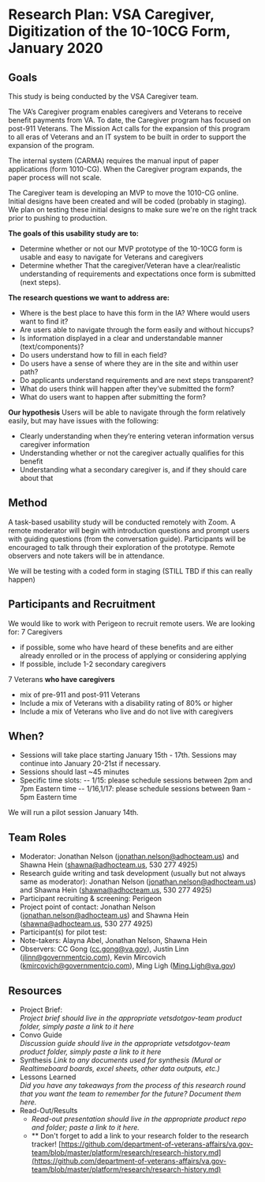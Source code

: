 # Research Plan: VSA Caregiver, Digitization of the 10-10CG Form, January 2020
 	
## Goals	
This study is being conducted by the VSA Caregiver team.	

The VA’s Caregiver program enables caregivers and Veterans to receive benefit payments from VA. To date, the Caregiver program has focused on post-911 Veterans. The Mission Act calls for the expansion of this program to all eras of Veterans and an IT system to be built in order to support the expansion of the program.

The internal system (CARMA) requires the manual input of paper applications (form 1010-CG). When the Caregiver program expands, the paper process will not scale.  

The Caregiver team is developing an MVP to move the 1010-CG online.  Initial designs have been created and will be coded (probably in staging). We plan on testing these initial designs to make sure we're on the right track prior to pushing to production.

**The goals of this usability study are to:**
- Determine whether or not our MVP prototype of the 10-10CG form is usable and easy to navigate for Veterans and caregivers 
- Determine whether That the caregiver/Veteran have a clear/realistic understanding of requirements and expectations once form is submitted (next steps). 

**The research questions we want to address are:**
- Where is the best place to have this form in the IA?  Where would users want to find it?
- Are users able to navigate through the form easily and without hiccups?
- Is information displayed in a clear and understandable manner (text/components)? 
- Do users understand how to fill in each field?
- Do users have a sense of where they are in the site and within user path?
- Do applicants understand requirements and are next steps transparent? 
- What do users think will happen after they’ve submitted the form?
- What do users want to happen after submitting the form?

**Our hypothesis**
Users will be able to navigate through the form relatively easily, but may have issues with the following:
- Clearly understanding when they’re entering veteran information versus caregiver information
- Understanding whether or not the caregiver actually qualifies for this benefit
- Understanding what a secondary caregiver is, and if they should care about that
	
## Method	
A task-based usability study will be conducted remotely with Zoom. A remote moderator will begin with introduction questions and prompt users with guiding questions (from the conversation guide). Participants will be encouraged to talk through their exploration of the prototype. Remote observers and note takers will be in attendance.  

We will be testing with a coded form in staging (STILL TBD if this can really happen)

## Participants and Recruitment	

We would like to work with Perigeon to recruit remote users.  We are looking for:
7 Caregivers
- if possible, some who have heard of these benefits and are either already enrolled or in the process of applying or considering applying
- If possible, include 1-2 secondary caregivers

7 Veterans **who have caregivers** 
- mix of pre-911 and post-911 Veterans
- Include a mix of Veterans with a disability rating of 80% or higher
- Include a mix of Veterans who live and do not live with caregivers

## When? 	
- Sessions will take place starting January 15th - 17th.  Sessions may continue into January 20-21st if necessary.
- Sessions should last ~45 minutes
- Specific time slots:
-- 1/15: please schedule sessions between 2pm and 7pm Eastern time
-- 1/16,1/17: please schedule sessions between 9am - 5pm Eastern time

We will run a pilot session January 14th.  
	
## Team Roles	
- Moderator:	Jonathan Nelson (jonathan.nelson@adhocteam.us) and Shawna Hein (shawna@adhocteam.us, 530 277 4925)
- Research guide writing and task development (usually but not always same as moderator):	Jonathan Nelson (jonathan.nelson@adhocteam.us) and Shawna Hein (shawna@adhocteam.us, 530 277 4925)
- Participant recruiting & screening:	Perigeon
- Project point of contact:	Jonathan Nelson (jonathan.nelson@adhocteam.us) and Shawna Hein (shawna@adhocteam.us, 530 277 4925)
- Participant(s) for pilot test:	
- Note-takers:	Alayna Abel, Jonathan Nelson, Shawna Hein
- Observers:	CC Gong (cc.gong@va.gov), Justin Linn (jlinn@governmentcio.com), Kevin Mircovich (kmircovich@governmentcio.com), Ming Ligh (Ming.Ligh@va.gov)

## Resources	
- Project Brief: 	
*Project brief should live in the appropriate vetsdotgov-team product folder, simply paste a link to it here*	
- Convo Guide	
*Discussion guide should live in the appropriate vetsdotgov-team product folder, simply paste a link to it here*	
- Synthesis	
*Link to any documents used for synthesis (Mural or Realtimeboard boards, excel sheets, other data outputs, etc.)* 	
- Lessons Learned	
*Did you have any takeaways from the process of this research round that you want the team to remember for the future? Document them here.* 	
- Read-Out/Results	
  - *Read-out presentation should live in the appropriate product repo and folder; paste a link to it here.* 	
  - ** Don't forget to add a link to your research folder to the research tracker! [https://github.com/department-of-veterans-affairs/va.gov-team/blob/master/platform/research/research-history.md](https://github.com/department-of-veterans-affairs/va.gov-team/blob/master/platform/research/research-history.md)
